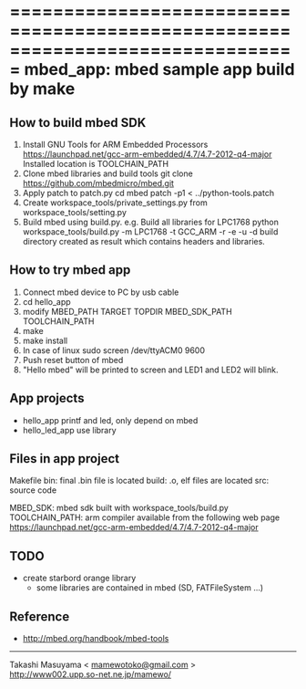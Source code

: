 ===============================================================================
mbed_app: mbed sample app build by make
===============================================================================

How to build mbed SDK
---------------------
1. Install GNU Tools for ARM Embedded Processors
  https://launchpad.net/gcc-arm-embedded/4.7/4.7-2012-q4-major
  Installed location is TOOLCHAIN_PATH
2. Clone mbed libraries and build tools
    git clone https://github.com/mbedmicro/mbed.git
3. Apply patch to patch.py
    cd mbed
    patch -p1 < ../python-tools.patch
4. Create workspace_tools/private_settings.py from workspace_tools/setting.py
5. Build mbed using build.py. e.g. Build all libraries for LPC1768
    python workspace_tools/build.py -m LPC1768 -t GCC_ARM -r -e -u -d
  build directory created as result which contains headers and libraries.

How to try mbed app
-------------------
1. Connect mbed device to PC by usb cable
2. cd hello_app
3. modify MBED_PATH TARGET TOPDIR MBED_SDK_PATH TOOLCHAIN_PATH
4. make
5. make install
6. In case of linux
    sudo screen /dev/ttyACM0 9600
7. Push reset button of mbed
8. "Hello mbed" will be printed to screen and LED1 and LED2 will blink.

App projects
------------
* hello_app
 printf and led, only depend on mbed
* hello_led_app
 use library

Files in app project
--------------------
Makefile
bin: final .bin file is located
build: .o, elf files are located
src: source code

MBED_SDK: mbed sdk built with workspace_tools/build.py
TOOLCHAIN_PATH: arm compiler available from the following web page
  https://launchpad.net/gcc-arm-embedded/4.7/4.7-2012-q4-major

TODO
-----------
* create starbord orange library
   * some libraries are contained in mbed (SD, FATFileSystem ...)

Reference
---------
* http://mbed.org/handbook/mbed-tools

----
Takashi Masuyama < mamewotoko@gmail.com >  
http://www002.upp.so-net.ne.jp/mamewo/
